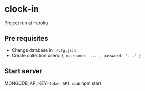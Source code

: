 # clock-in

Project run at Heroku

## Pre requisites
 
 - Change database in `./cfg.json`
 - Create collection users: `{ username: '...', password: '...' }`

## Start server

 MONGODB_API_KEY=`token API mLab` npm start